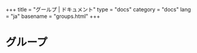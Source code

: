 +++
title = "グールプ | ドキュメント"
type = "docs"
category = "docs"
lang = "ja"
basename = "groups.html"
+++

# グループ

